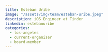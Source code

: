 ```yaml
---
title: Esteban Uribe
image: "/assets/img/team/esteban-uribe.jpeg"
description: iOS Engineer at Tinder
linkedin: estebanuribe
categories:
  - los-angeles
  - current-organizer
  - board-member
---
```

